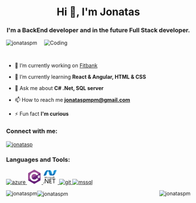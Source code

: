 <h1 align="center">Hi 👋, I'm Jonatas</h1>
<h3 align="center">I'm a BackEnd developer and in the future Full Stack developer.</h3>
<img align="right" alt="Coding" width="400" src="https://media1.giphy.com/media/qgQUggAC3Pfv687qPC/giphy.gif?cid=ecf05e478d2a5nfei8a5zp11rs4p04ucpji2q9sx7g3iq1gk&rid=giphy.gif&ct=g">

<p align="left"> <img src="https://komarev.com/ghpvc/?username=jonataspm&label=Profile%20views&color=0e75b6&style=flat" alt="jonataspm" /> </p>

<p align="left"> <a href="https://twitter.com/" target="blank"><img src="https://img.shields.io/twitter/follow/?logo=twitter&style=for-the-badge" alt="" /></a> </p>

- 🔭 I’m currently working on [Fitbank](https://fitbank.com.br/)

- 🌱 I’m currently learning **React & Angular, HTML & CSS**

- 💬 Ask me about **C# .Net, SQL server**

- 📫 How to reach me **jonataspmpm@gmail.com**

- ⚡ Fun fact **I'm curious**

<h3 align="left">Connect with me:</h3>
<p align="left">
<a href="https://linkedin.com/in/jonatasp" target="blank"><img align="center" src="https://raw.githubusercontent.com/rahuldkjain/github-profile-readme-generator/master/src/images/icons/Social/linked-in-alt.svg" alt="jonatasp" height="30" width="40" /></a>
</p>

<h3 align="left">Languages and Tools:</h3>
<p align="left"> <a href="https://azure.microsoft.com/en-in/" target="_blank" rel="noreferrer"> <img src="https://www.vectorlogo.zone/logos/microsoft_azure/microsoft_azure-icon.svg" alt="azure" width="40" height="40"/> </a> <a href="https://www.w3schools.com/cs/" target="_blank" rel="noreferrer"> <img src="https://raw.githubusercontent.com/devicons/devicon/master/icons/csharp/csharp-original.svg" alt="csharp" width="40" height="40"/> </a> <a href="https://dotnet.microsoft.com/" target="_blank" rel="noreferrer"> <img src="https://raw.githubusercontent.com/devicons/devicon/master/icons/dot-net/dot-net-original-wordmark.svg" alt="dotnet" width="40" height="40"/> </a> <a href="https://git-scm.com/" target="_blank" rel="noreferrer"> <img src="https://www.vectorlogo.zone/logos/git-scm/git-scm-icon.svg" alt="git" width="40" height="40"/> </a> <a href="https://www.microsoft.com/en-us/sql-server" target="_blank" rel="noreferrer"> <img src="https://www.svgrepo.com/show/303229/microsoft-sql-server-logo.svg" alt="mssql" width="40" height="40"/> </a> </p>

<article>
<img height="120em" align="left" src="https://github-readme-stats.vercel.app/api/top-langs?username=jonataspm&show_icons=true&locale=en&layout=compact&theme=dracula" alt="jonataspm"/>
<img height="120em" align="center" src="https://github-readme-stats.vercel.app/api?username=jonataspm&show_icons=true&locale=en" alt="jonataspm" /> 
<img height="120em" align="right" src="https://github-readme-streak-stats.herokuapp.com/?user=jonataspm&" alt="jonataspm" />
</article>
